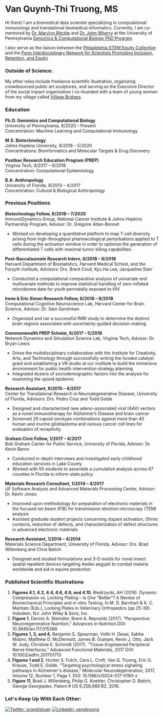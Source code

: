 # Van Quynh-Thi Truong, MS
Hi there! I am a biomedical data scientist specializing in computational immunology and translational biomedical informatics. Currently, I am co-mentored by [Dr. Marylyn Ritchie](https://www.med.upenn.edu/pcpm/marylyn-d-ritchie-phd.html) and [Dr. John Wherry](https://www.med.upenn.edu/wherrylab/) at the University of Pennsylvania [Genomics & Computational Biology PhD Program](https://www.med.upenn.edu/gcb/).

I also serve as the liaison between the [Philadelphia STEM Equity Collective](https://www.philastemeco.org/equity-collective) and the [Penn Interdisciplinary Network for Scientists Promoting Inclusion, Retention, and Equity](https://www.med.upenn.edu/pennINSPIRE/)

### Outside of Science:
My other roles include freelance scientific illustration, organizing crowdsourced public art sculptures, and serving as the Executive Director of the social impact organization I co-founded with a team of young women from my village called [Village Bridges](www.villagebridges.org).

### Education
**Ph.D. Genomics and Computational Biology**  
University of Pennsylvania, 8/2020 – Present  
Concentration: Machine Learning and Computational Immunology  

**M.S. Biotechnology**  
Johns Hopkins University, 8/2018 – 5/2020  
Concentrations: Bioinformatics and Molecular Targets & Drug Discovery  

**Postbac Research Education Program (PREP)**  
Virginia Tech, 6/2017 – 6/2018  
Concentration: Computational Epidemiology  

**B.A. Anthropology**  
University of Florida, 8/2013 – 4/2017  
Concentration: Cultural & Biological Anthropology  

### Previous Positions
**Biotechnology Fellow, 8/2018 – 7/2020**  
ImmunoDynamics Group, National Cancer Institute & Johns Hopkins Partnership Program, Advisor: Dr. Grégoire Altan-Bonnet  
* Worked on developing a quantitative platform to map T-cell diversity arising from high-throughput pharmacological perturbations applied to T cells during the activation window in order to optimize the generation of differentiated T cells with maximal tumor killing capabilities  

**Post-Baccalaureate Research Intern, 6/2018 – 8/2018**  
Harvard Department of Biostatistics, Harvard Medical School, and the Forsyth Institute, Advisors: Drs. Brent Coull, Kyu Ha Lee, Jacqueline Starr  
* Conducted a computational comparative analysis of univariate and multivariate methods to improve statistical handling of zero-inflated microbiome data for youth perinatally exposed to HIV  

**Irene & Eric Simon Research Fellow, 6/2018 – 8/2018**  
Computational Cognitive Neuroscience Lab, Harvard Center for Brain Science, Advisor: Dr. Sam Gershman  
* Organized and ran a successful fMRI study to determine the distinct brain regions associated with uncertainty-guided decision-making  

**Commonwealth PREP Scholar, 6/2017 – 5/2018**  
Network Dynamics and Simulation Science Lab, Virginia Tech, Advisor: Dr. Bryan Lewis  
* Drove the multidisciplinary collaboration with the Institute for Creativity, Arts, and Technology through successfully writing the funded catalyst grant and establishing a VR studio at our institute to build the immersive environment for public health intervention strategy planning  
* Integrated dozens of sociodemographic factors into the analysis for examining the opioid epidemic  

**Research Assistant, 9/2015 – 4/2017**  
Center for Translational Research in Neurodegenerative Disease, University of Florida, Advisors: Drs. Pedro Cruz and Todd Golde       
* Designed and characterized new adeno-associated viral (AAV) vectors as a novel immunotherapy for Alzheimer’s Disease and brain cancer  
* Screened 29 capsid serotype combinations against more than 40 human and murine glioblastoma and various cancer cell lines for evaluation of receptivity  

**Graham Civic Fellow, 1/2017 – 4/2017**  
Bob Graham Center for Public Service, University of Florida, Advisor: Dr. Kevin Baron                              
* Conducted in-depth interviews and investigated early childhood education services in Lake County  
* Worked with 50 students to assemble a cumulative analysis across 67 counties in Florida to inform state policy  

**Materials Research Consultant, 1/2014 – 4/2017**  
UF Software Analysis and Advanced Materials Processing Center, Advisor: Dr. Kevin Jones   
* Improved upon methodology for preparation of electronic materials in the focused ion beam (FIB) for transmission electron microscopy (TEM) analysis  
* Assisted graduate student projects concerning dopant activation, Ohmic contacts, reduction of defects, and characterization of defect structures in advanced electronic materials  

**Research Assistant, 1/2014 – 4/2014**  
Materials Science Department, University of Florida, Advisor: Drs. Brad Willenberg and Chris Batich  
* Designed and studied formulations and 3-D molds for novel insect spatial repellent devices targeting Aedes aegypti to combat malaria worldwide and aid in equine protection  

### Published Scientific Illustrations
1.	**Figures 4.1, 4.2, 4.4, 4.6, 4.9, and 4.10**, Biedrzycki, AH (2019). Dynamic Compression vs. Locking Plating – Is One “Better”? A Review of Biomechanical Principles and in vitro Testing. In M. D. Barnhart & K. C. Maritato (Eds.), Locking Plates in Veterinary Orthopedics (pp 25-39). Hoboken, NJ: John Wiley & Sons, Inc. 
2.	**Figure 1**, Dennis A. Steindler, Brent A. Reynolds (2017). “Perspective: Neuroregenerative Nutrition,” Advances in Nutrition.DOI: 10.3945/an.117.015388
3.	**Figures 1, 3, and 4**, Benjamin S. Spearman, Vidhi H. Desai, Sabha Mobini, Matthew D. McDermott, James B. Graham, Kevin J. Otto, Jack W. Judy, Christine E. Schmidt (2017). “Tissue-Engineered Peripheral Nerve Interfaces,” Advanced Functional Materials, 2017 DOI: 10.1002/adfm.201701713
4.	**Figures 1 and 2**, Hunter S. Futch, Cara L. Croft, Van Q. Truong, Eric G. Krause, Todd E. Golde. "Targeting psychological stress signaling pathways in Alzheimer's disease,” Molecular Neurodegeneration, 2017, Volume 12, Number 1, Page 1. DOI: 10.1186/s13024-017-0190-z
5.	**Figure 11**, Brad J. Willenberg, Philip G. Koehler, Christopher D. Batich, George Georgiades. Patent # US 9,258,988 B2, 2016.

### Let's Keep Up With Each Other:
[![Twitter: scientistvan](https://img.shields.io/twitter/follow/scientistvan?style=for-the-badge)](https://twitter.com/scientistvan)
[![Linkedin: vanqtruong](https://img.shields.io/badge/-vanqtruong-blue?style=for-the-badge&logo=Linkedin&logoColor=white&link=https://www.linkedin.com/in/vanqtruong/)](https://www.linkedin.com/in/vanqtruong/)
